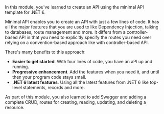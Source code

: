In this module, you've learned to create an API using the minimal API template for .NET 6.

Minimal API enables you to create an API with just a few lines of code. It has all the major features that you are used to like Dependency Injection, talking to databases, route management and more. It differs from a controller-based API in that you need to explicitly specify the routes you need over relying on a convention-based approach like with controller-based API.

There's many benefits to this approach:

- **Easier to get started**. With four lines of code, you have an aPI up and running.
- **Progressive enhancement**. Add the features when you need it, and until then your program code stays small.
- **.NET 6 latest features**. Using all the latest features from .NET 6 like top-level statements, records and more.

As part of this module, you also learned to add Swagger and adding a complete CRUD, routes for creating, reading, updating, and deleting a resource.